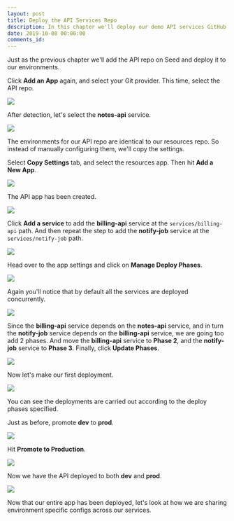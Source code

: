 ```yaml
---
layout: post
title: Deploy the API Services Repo
description: In this chapter we'll deploy our demo API services GitHub repo of our Serverless app to multiple AWS environments. We'll be using Seed to manage our deployments and environments.
date: 2019-10-08 00:00:00
comments_id: 
---
```


Just as the previous chapter we'll add the API repo on Seed and deploy it to our environments.

Click **Add an App** again, and select your Git provider. This time, select the API repo.

![](/assets/best-practices/deploy-envs-21.png)

After detection, let's select the **notes-api** service.

![](/assets/best-practices/deploy-envs-22.png)

The environments for our API repo are identical to our resources repo. So instead of manually configuring them, we'll copy the settings.

Select **Copy Settings** tab, and select the resources app. Then hit **Add a New App**.

![](/assets/best-practices/deploy-envs-23.png)

The API app has been created.

![](/assets/best-practices/deploy-envs-24.png)

Click **Add a service** to add the **billing-api** service at the `services/billing-api` path. And then repeat the step to add the **notify-job** service at the `services/notify-job` path.

![](/assets/best-practices/deploy-envs-25.png)

Head over to the app settings and click on **Manage Deploy Phases**.

![](/assets/best-practices/deploy-envs-26.png)

Again you'll notice that by default all the services are deployed concurrently.

![](/assets/best-practices/deploy-envs-27.png)

Since the **billing-api** service depends on the **notes-api** service, and in turn the **notify-job** service depends on the **billing-api** service, we are going too add 2 phases. And move the **billing-api** service to **Phase 2**, and the **notify-job** service to **Phase 3**. Finally, click **Update Phases**.

![](/assets/best-practices/deploy-envs-28.png)

Now let's make our first deployment.

![](/assets/best-practices/deploy-envs-29.png)

You can see the deployments are carried out according to the deploy phases specified.

Just as before, promote **dev** to **prod**.

![](/assets/best-practices/deploy-envs-30.png)

Hit **Promote to Production**.

![](/assets/best-practices/deploy-envs-31.png)

Now we have the API deployed to both **dev** and **prod**.

![](/assets/best-practices/deploy-envs-32.png)

Now that our entire app has been deployed, let's look at how we are sharing environment specific configs across our services.
